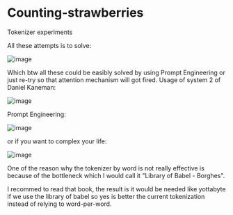 # Counting-strawberries
Tokenizer experiments


All these attempts is to solve:

![image](https://github.com/Reyzenello/Counting-strawberries/assets/43668563/ce6d9afe-4bf3-489e-afb0-25230f9643e8)


Which btw all these could be easibly solved by using Prompt Engineering or just re-try so that attention mechanism will got fired. Usage of system 2 of Daniel Kaneman:

![image](https://github.com/Reyzenello/Counting-strawberries/assets/43668563/fde3fc5e-c413-4568-becc-de4c6e3e2749)


Prompt Engineering:

![image](https://github.com/Reyzenello/Counting-strawberries/assets/43668563/c4d1f70b-7ed8-4d00-809f-dee5b1b6b44e)

or if you want to complex your life:

![image](https://github.com/Reyzenello/Counting-strawberries/assets/43668563/32a8eb58-d0fc-4737-8b5b-a0d3d464fd03)


One of the reason why the tokenizer by word is not really effective is because of the bottleneck which I would call it "Library of Babel - Borghes".

I recommed to read that book, the result is it would be needed like yottabyte if we use the library of babel so yes is better the current tokenization instead of relying to word-per-word.
